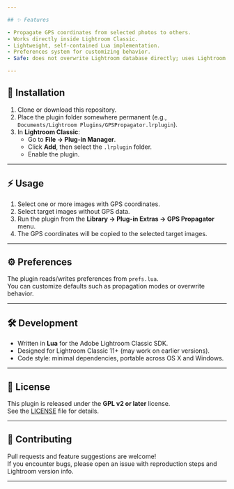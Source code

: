 ```yaml
---

## ✨ Features

- Propagate GPS coordinates from selected photos to others.
- Works directly inside Lightroom Classic.
- Lightweight, self-contained Lua implementation.
- Preferences system for customizing behavior.
- Safe: does not overwrite Lightroom database directly; uses Lightroom SDK APIs.

---
```


## 🚀 Installation

1. Clone or download this repository.
2. Place the plugin folder somewhere permanent (e.g., `Documents/Lightroom Plugins/GPSPropagator.lrplugin`).
3. In **Lightroom Classic**:
   - Go to **File → Plug-in Manager**.
   - Click **Add**, then select the `.lrplugin` folder.
   - Enable the plugin.

---

## ⚡ Usage

1. Select one or more images with GPS coordinates.
2. Select target images without GPS data.
3. Run the plugin from the **Library → Plug-in Extras → GPS Propagator** menu.
4. The GPS coordinates will be copied to the selected target images.

---

## ⚙️ Preferences

The plugin reads/writes preferences from `prefs.lua`.  
You can customize defaults such as propagation modes or overwrite behavior.

---

## 🛠 Development

- Written in **Lua** for the Adobe Lightroom Classic SDK.
- Designed for Lightroom Classic 11+ (may work on earlier versions).
- Code style: minimal dependencies, portable across OS X and Windows.

---

## 📝 License

This plugin is released under the **GPL v2 or later** license.  
See the [LICENSE](LICENSE) file for details.

---

## 🤝 Contributing

Pull requests and feature suggestions are welcome!  
If you encounter bugs, please open an issue with reproduction steps and Lightroom version info.

---
